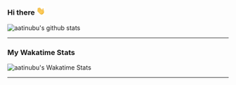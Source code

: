 ### Hi there <img src="https://raw.githubusercontent.com/aatinubu/aatinubu/main/assets/wave.gif" width=20px />
<!--
#### I help intelligent systems see so they can be smarter.

### What I do
![C++](https://img.shields.io/badge/-C%2B%2B-00427E?style=flat-square&logo=C%2B%2B&logoColor=FFFFFF)
![Python](https://img.shields.io/badge/-Python-3776AB?style=flat-square&logo=Python&logoColor=FEDA50)
![Git](https://img.shields.io/badge/-Git-F05032?logo=Git&style=for-square&logoColor=FFFFFF)
![TensorFlow](https://img.shields.io/badge/-TensorFflow-white?style=flat-square&logo=tensorflow)
![OpenCV](https://img.shields.io/badge/-OpenCV-128DFF?style=flat-square&logo=opencv&logoColor=FF2A44)
![PyTorch](https://img.shields.io/badge/-PyTorch-white?style=flat-square&logo=pytorch)
![Linux](https://img.shields.io/badge/-Linux-000000?style=flat-square&logo=linux&logoColor=F0B910)
![Windows](https://img.shields.io/badge/-Windows-FFFFFF?style=flat-square&logo=windows&logoColor=007FD5)
![Shell](https://img.shields.io/badge/-Shell-2673BB?style=flat-square&logo=powershell&logoColor=FFFFFF)
![UnrealEngine](https://img.shields.io/badge/-Unreal-FFFFFF?style=flat-square&logo=unreal-engine&logoColor=000000)

### Old but gold
![TypeScript](https://img.shields.io/badge/-TypeScript-3178C6?style=flat-square&logo=typescript&logoColor=FFFFFF)
![NodeJS](https://img.shields.io/badge/-NodeJS-FFFFFF?style=flat-square&logo=node.js&logoColor=3E863D)
![JavaScript](https://img.shields.io/badge/-JavaScript-000000?style=flat-square&logo=javascript&logoColor=F7DF1E)


---

- 🔭 I’m currently working on [An implementation of the GMPHD filtering technique in C++](https://github.com/aatinubu/GMPHD-in-CPP/)
- 🌱 I’m currently learning **New tracking algorithms**
- 🤔 I’m looking for help with [GMPHD-in-CPP](https://github.com/aatinubu/GMPHD-in-CPP/)
- 💬 Ask me about **Autonomous driving, computer vision**
- ⚡ Fun fact: **I crack jokes**

---
-->

![aatinubu's github stats](https://github-readme-stats.vercel.app/api?username=aatinubu&v=4&count_private=true&include_all_commits=false&show_icons=true&hide_title=false&hide=prs&theme=transparent)

---

### My Wakatime Stats
![aatinubu's Wakatime Stats](https://wakatime.com/share/@aatinubu/47c431be-6b72-44c9-b648-7a9675b2b3c9.svg)

---

<!--
![Top Langs](https://github-readme-stats.vercel.app/api/top-langs/?username=aatinubu&layout=compact&theme=transparent&v=4&count_private=true&show_icons=true&include_all_commits=false,is_fork=true&langs_count=8&hide_title=false&hide=Matlab,C,javascript,html,LabVIEW,ProLog,objective-c,M,OpenEdge%20ABL,Batchfile,Perl,Roff,Jupyter%20Notebook,TCL,TLA,CSS,c%23,Makefile,Tex,GLSL,qmake,M4,scilab,ruby,scss)
-->
<!-- [![aatinbu's wakatime stats](https://github-readme-stats.vercel.app/api/wakatime?username=aatinubu&theme=transparent&v=3&layout=compact)](https://wakatime.com/@aatinubu) -->





